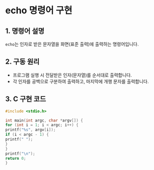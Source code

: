 # echo 명령어 구현

## 1. 명령어 설명
`echo`는 인자로 받은 문자열을 화면(표준 출력)에 출력하는 명령어입니다.

## 2. 구동 원리
- 프로그램 실행 시 전달받은 인자(문자열)를 순서대로 출력합니다.
- 각 인자를 공백으로 구분하여 출력하고, 마지막에 개행 문자를 출력합니다.

## 3. C 구현 코드
```c
#include <stdio.h>

int main(int argc, char *argv[]) {
for (int i = 1; i < argc; i++) {
printf("%s", argv[i]);
if (i < argc - 1) {
printf(" ");
}
}
printf("\n");
return 0;
}
```
